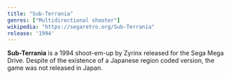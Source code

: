 ```yaml
---
title: "Sub-Terrania"
genres: ["Multidirectional shooter"]
wikipedia: "https://segaretro.org/Sub-Terrania"
release: '1994'
---
```

**Sub-Terrania** is a 1994 shoot-em-up by Zyrinx released for the Sega Mega Drive. Despite of the existence of a Japanese region coded version, the game was not released in Japan. 